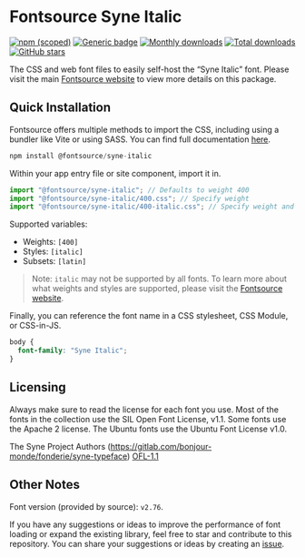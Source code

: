 # Fontsource Syne Italic

[![npm (scoped)](https://img.shields.io/npm/v/@fontsource/syne-italic?color=brightgreen)](https://www.npmjs.com/package/@fontsource/syne-italic) [![Generic badge](https://img.shields.io/badge/fontsource-passing-brightgreen)](https://github.com/fontsource/fontsource) [![Monthly downloads](https://badgen.net/npm/dm/@fontsource/syne-italic)](https://github.com/fontsource/fontsource) [![Total downloads](https://badgen.net/npm/dt/@fontsource/syne-italic)](https://github.com/fontsource/fontsource) [![GitHub stars](https://img.shields.io/github/stars/fontsource/fontsource.svg?style=social&label=Star)](https://github.com/fontsource/fontsource/stargazers)

The CSS and web font files to easily self-host the “Syne Italic” font. Please visit the main [Fontsource website](https://fontsource.org/fonts/syne-italic) to view more details on this package.

## Quick Installation

Fontsource offers multiple methods to import the CSS, including using a bundler like Vite or using SASS. You can find full documentation [here](https://fontsource.org/docs/getting-started/introduction).

```javascript
npm install @fontsource/syne-italic
```

Within your app entry file or site component, import it in.

```javascript
import "@fontsource/syne-italic"; // Defaults to weight 400
import "@fontsource/syne-italic/400.css"; // Specify weight
import "@fontsource/syne-italic/400-italic.css"; // Specify weight and style
```

Supported variables:
- Weights: `[400]`
- Styles: `[italic]`
- Subsets: `[latin]`

> Note: `italic` may not be supported by all fonts. To learn more about what weights and styles are supported, please visit the [Fontsource website](https://fontsource.org/fonts/syne-italic).

Finally, you can reference the font name in a CSS stylesheet, CSS Module, or CSS-in-JS.

```css
body {
  font-family: "Syne Italic";
}
```

## Licensing
Always make sure to read the license for each font you use. Most of the fonts in the collection use the SIL Open Font License, v1.1. Some fonts use the Apache 2 license. The Ubuntu fonts use the Ubuntu Font License v1.0.

The Syne Project Authors (https://gitlab.com/bonjour-monde/fonderie/syne-typeface)
[OFL-1.1](https://gitlab.com/bonjour-monde/fonderie/syne-typeface/-/blob/master/OFL.txt)

## Other Notes
Font version (provided by source): `v2.76`.

If you have any suggestions or ideas to improve the performance of font loading or expand the existing library, feel free to star and contribute to this repository. You can share your suggestions or ideas by creating an [issue](https://github.com/fontsource/fontsource/issues).